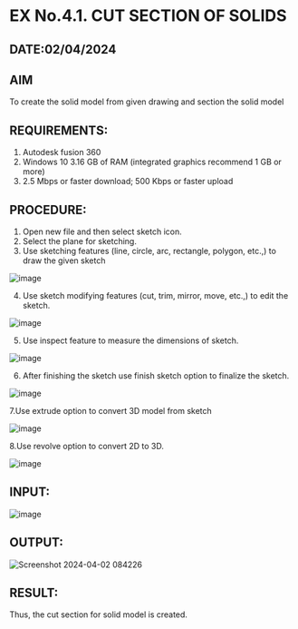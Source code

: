 # EX No.4.1. CUT SECTION OF SOLIDS
## DATE:02/04/2024

## AIM
To create the solid model from given drawing and section the solid model

## REQUIREMENTS: 
1. Autodesk fusion 360
2. Windows 10
3.16 GB of RAM (integrated graphics recommend 1 GB or more)
4. 2.5 Mbps or faster download; 500 Kbps or faster upload 

## PROCEDURE:
1.	Open new file and then select sketch icon.
2.	Select the plane for sketching. 
3.	Use sketching features (line, circle, arc, rectangle, polygon, etc.,) to draw the given sketch

![image](https://user-images.githubusercontent.com/113594316/198825274-c6a8d3ee-fb19-4641-b915-8d2e000c40a8.png)

4.	Use sketch modifying features (cut, trim, mirror, move, etc.,) to edit the sketch.

![image](https://user-images.githubusercontent.com/113594316/198825282-0d3de4b8-b6d9-446a-ae2a-461955057399.png)

5.	Use inspect feature to measure the dimensions of sketch.

![image](https://user-images.githubusercontent.com/113594316/198825301-194365b4-69d2-42ad-8545-a68d3ca1f442.png)

6.	After finishing the sketch use finish sketch option to finalize the sketch.

![image](https://user-images.githubusercontent.com/113594316/198825314-b90f6aba-da26-4f0d-8d61-a03e8ad0d765.png)

7.Use extrude option to convert 3D model from sketch

![image](https://user-images.githubusercontent.com/113594316/198825328-205fac21-1322-4d67-894b-6fd92e454e26.png)

8.Use revolve option to convert 2D to 3D.

![image](https://user-images.githubusercontent.com/113594316/198825337-455049de-f053-48b8-9dd0-ebeb189c0dde.png)

## INPUT:
![image](https://user-images.githubusercontent.com/113594316/198825351-b514a4e7-06af-4ee0-8197-e8267749f8a8.png)

## OUTPUT:
![Screenshot 2024-04-02 084226](https://github.com/Sellakumar1987/EX-No.4.1.-CUT-SECTION-OF-SOLIDS/assets/154731670/a024daf5-6f67-41e9-98a1-9926c09b12b5)

## RESULT:

Thus, the cut section for solid model is created.

